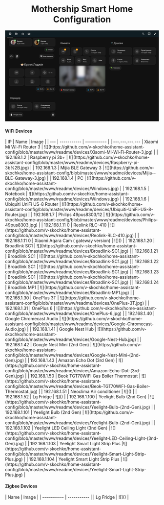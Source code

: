 <h1 align="center">Mothership Smart Home Configuration</h1>    

![Main](https://github.com/v-skochko/home-assistant-config/blob/master/www/readme/main.jpg "Main")

<h4 >WiFi Devices</h3>    
| IP   | Name |  Image |  
| --- | ----------- | ----------- |  
| ---.---.---.---   | Xiaomi Mi Wi-Fi Router 3 |  ![](https://github.com/v-skochko/home-assistant-config/blob/master/www/readme/devices/Xiaomi-Mi-Wi-Fi-Router-3.jpg) |  
| 192.168.1.2   | Raspberry pi 3b+ |  ![](https://github.com/v-skochko/home-assistant-config/blob/master/www/readme/devices/Raspberry-pi-3b%2B.jpg) |  
| 192.168.1.3   | Mijia  BLE Gateway 3 |  ![](https://github.com/v-skochko/home-assistant-config/blob/master/www/readme/devices/Mijia--BLE-Gateway-3.jpg) |  
| 192.168.1.4   | PC | ![](https://github.com/v-skochko/home-assistant-config/blob/master/www/readme/devices/Windows.jpg) |  
| 192.168.1.5   | Notebook |  ![](https://github.com/v-skochko/home-assistant-config/blob/master/www/readme/devices/Windows.jpg) |  
| 192.168.1.6   | Ubiquiti UniFi US-8 Router |   ![](https://github.com/v-skochko/home-assistant-config/blob/master/www/readme/devices/Ubiquiti-UniFi-US-8-Router.jpg) |  
| 192.168.1.7   | Philips 49pus8303/12 |   ![](https://github.com/v-skochko/home-assistant-config/blob/master/www/readme/devices/Philips-49pus8303.jpg) |  
| 192.168.1.11 0 | Reolink RLC-410 | ![](https://github.com/v-skochko/home-assistant-config/blob/master/www/readme/devices/Reolink-RLC-410.jpg) |  
| 192.168.1.11 0 | Xiaomi Aqara Cam ( gateway version) | ![]() |  
| 192.168.1.20 | Broadlink SC1 | ![](https://github.com/v-skochko/home-assistant-config/blob/master/www/readme/devices/Broadlink-SC1.jpg) |   
| 192.168.1.21 | Broadlink SC1 | ![](https://github.com/v-skochko/home-assistant-config/blob/master/www/readme/devices/Broadlink-SC1.jpg) |  
| 192.168.1.22 | Broadlink SC1 | ![](https://github.com/v-skochko/home-assistant-config/blob/master/www/readme/devices/Broadlink-SC1.jpg) |  
| 192.168.1.23 | Broadlink SC1 | ![](https://github.com/v-skochko/home-assistant-config/blob/master/www/readme/devices/Broadlink-SC1.jpg) |  
| 192.168.1.24 | Broadlink MP1 | ![](https://github.com/v-skochko/home-assistant-config/blob/master/www/readme/devices/Broadlink-MP1.jpg) |  
| 192.168.1.30 | OnePlus 3T | ![](https://github.com/v-skochko/home-assistant-config/blob/master/www/readme/devices/OnePlus-3T.jpg) |  
| 192.168.1.31 | OnePlus 6 | ![](https://github.com/v-skochko/home-assistant-config/blob/master/www/readme/devices/OnePlus-6.jpg) |  
| 192.168.1.40 | Google Chromecast Audio | ![](https://github.com/v-skochko/home-assistant-config/blob/master/www/readme/devices/Google-Chromecast-Audio.jpg) |  
| 192.168.1.41 | Google Nest Hub | ![](https://github.com/v-skochko/home-assistant-config/blob/master/www/readme/devices/Google-Nest-Hub.jpg) |  
| 192.168.1.42 | Google Nest Mini (2nd Gen) | ![](https://github.com/v-skochko/home-assistant-config/blob/master/www/readme/devices/Google-Nest-Mini-(2nd-Gen).jpg) |  
| 192.168.1.43 | Amazon Echo Dot (3rd Gen) | ![](https://github.com/v-skochko/home-assistant-config/blob/master/www/readme/devices/Amazon-Echo-Dot-(3rd-Gen).jpg) |  
| 192.168.1.50 | Beok TGT70WIFI Gas Boiler Thermostat | ![](https://github.com/v-skochko/home-assistant-config/blob/master/www/readme/devices/Beok-TGT70WIFI-Gas-Boiler-Thermostat.jpg) |  
| 192.168.1.51 | Neoclima Air conditioner | ![]() |  
| 192.168.1.52 | Lg Fridge | ![]() |  
| 192.168.1.100 | Yeelight Bulb (2nd Gen) | ![](https://github.com/v-skochko/home-assistant-config/blob/master/www/readme/devices/Yeelight-Bulb-(2nd-Gen).jpg) |  
| 192.168.1.101 | Yeelight Bulb (2nd Gen) | ![](https://github.com/v-skochko/home-assistant-config/blob/master/www/readme/devices/Yeelight-Bulb-(2nd-Gen).jpg) |  
| 192.168.1.102 | Yeelight LED Ceiling Light (3nd Gen) | ![](https://github.com/v-skochko/home-assistant-config/blob/master/www/readme/devices/Yeelight-LED-Ceiling-Light-(3nd-Gen).jpg) |  
| 192.168.1.103 | Yeelight Smart Light Strip Plus |![](https://github.com/v-skochko/home-assistant-config/blob/master/www/readme/devices/Yeelight-Smart-Light-Strip-Plus.jpg) |  
| 192.168.1.104 | Yeelight Smart Light Strip Plus | ![](https://github.com/v-skochko/home-assistant-config/blob/master/www/readme/devices/Yeelight-Smart-Light-Strip-Plus.jpg) |   

<h4 >Zigbee Devices</h3>    
| Name |  Image |  
| ----------- | ----------- |  
| Lg Fridge | ![]() |  
